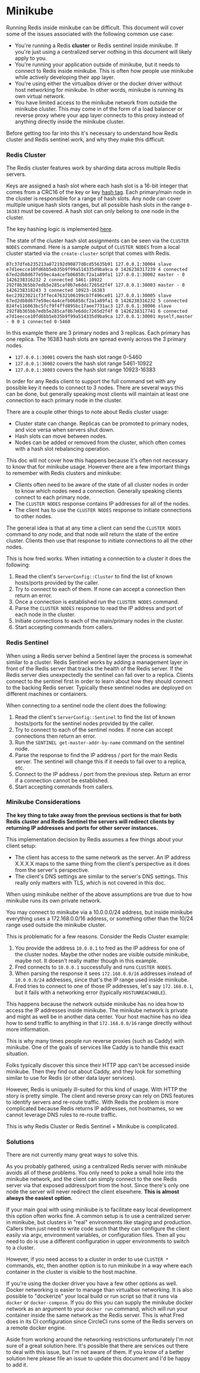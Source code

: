 Minikube
========

Running Redis inside minikube can be difficult. This document will cover some of the issues associated with the following common use case:

* You're running a Redis **cluster** or Redis sentinel inside minikube. If you're just using a centralized server nothing in this document will likely apply to you.
* You're running your application outside of minikube, but it needs to connect to Redis inside minikube. This is often how people use minikube while actively developing their app layer.
* You're using either the virtualbox driver or the docker driver without host networking for minikube. In other words, minikube is running its own virtual network.
* You have limited access to the minikube network from outside the minikube cluster. This may come in of the form of a load balancer or reverse proxy where your app layer connects to this proxy instead of anything directly inside the minikube cluster.

Before getting too far into this it's necessary to understand how Redis cluster and Redis sentinel work, and why they make this difficult.

### Redis Cluster

The Redis cluster features work by sharding data across multiple Redis servers. 

Keys are assigned a hash slot where each hash slot is a 16-bit integer that comes from a CRC16 of the key or key [hash tag](https://redis.io/topics/cluster-spec#keys-hash-tags). Each primary/main node in the cluster is responsible for a range of hash slots. Any node can cover multiple unique hash slots ranges, but all possible hash slots in the range `0-16383` must be covered. A hash slot can only belong to one node in the cluster.

The key hashing logic is implemented [here](https://docs.rs/redis-protocol/latest/redis_protocol/fn.redis_keyslot.html).

The state of the cluster hash slot assignments can be seen via the `CLUSTER NODES` command. Here is a sample output of `CLUSTER NODES` from a local cluster started via the `create-cluster` script that comes with Redis.

```
07c37dfeb235213a872192d90877d0cd55635b91 127.0.0.1:30004 slave e7d1eecce10fd6bb5eb35b9f99a514335d9ba9ca 0 1426238317239 4 connected
67ed2db8d677e59ec4a4cefb06858cf2a1a89fa1 127.0.0.1:30002 master - 0 1426238316232 2 connected 5461-10922
292f8b365bb7edb5e285caf0b7e6ddc7265d2f4f 127.0.0.1:30003 master - 0 1426238318243 3 connected 10923-16383
6ec23923021cf3ffec47632106199cb7f496ce01 127.0.0.1:30005 slave 67ed2db8d677e59ec4a4cefb06858cf2a1a89fa1 0 1426238316232 5 connected
824fe116063bc5fcf9f4ffd895bc17aee7731ac3 127.0.0.1:30006 slave 292f8b365bb7edb5e285caf0b7e6ddc7265d2f4f 0 1426238317741 6 connected
e7d1eecce10fd6bb5eb35b9f99a514335d9ba9ca 127.0.0.1:30001 myself,master - 0 0 1 connected 0-5460
```

In this example there are 3 primary nodes and 3 replicas. Each primary has one replica. The 16383 hash slots are spread evenly across the 3 primary nodes.

* `127.0.0.1:30001` covers the hash slot range 0-5460
* `127.0.0.1:30002` covers the hash slot range 5461-10922
* `127.0.0.1:30003` covers the hash slot range 10923-16383

In order for any Redis client to support the full command set with any possible key it needs to connect to 3 nodes. There are several ways this can be done, but generally speaking most clients will maintain at least one connection to each primary node in the cluster.

There are a couple other things to note about Redis cluster usage:

* Cluster state can change. Replicas can be promoted to primary nodes, and vice versa when servers shut down.
* Hash slots can move between nodes.
* Nodes can be added or removed from the cluster, which often comes with a hash slot rebalancing operation.

This doc will not cover how this happens because it's often not necessary to know that for minikube usage. However there are a few important things to remember with Redis clusters and minikube:

* Clients often need to be aware of the state of all cluster nodes in order to know which nodes need a connection. Generally speaking clients connect to each primary node. 
* The `CLUSTER NODES` response contains IP addresses for all of the nodes.
* The client has to use the `CLUSTER NODES` response to initiate connections to other nodes.

The general idea is that at any time a client can send the `CLUSTER NODES` command to _any_ node, and that node will return the state of the entire cluster. Clients then use that response to initiate connections to all the other nodes.

This is how fred works. When initiating a connection to a cluster it does the following:

1. Read the client's `ServerConfig::Cluster` to find the list of known hosts/ports provided by the caller.
2. Try to connect to each of them. If none can accept a connection then return an error.
3. Once a connection is established run the `CLUSTER NODES` command. 
4. Parse the `CLUSTER NODES` response to read the IP address and port of each node in the cluster.
5. Initiate connections to each of the main/primary nodes in the cluster.
6. Start accepting commands from callers.

### Redis Sentinel

When using a Redis server behind a Sentinel layer the process is somewhat similar to a cluster. Redis Sentinel works by adding a management layer in front of the Redis server that tracks the health of the Redis server. If the Redis server dies unexpectedly the sentinel can fail over to a replica. Clients connect to the sentinel first in order to learn about how they should connect to the backing Redis server. Typically these sentinel nodes are deployed on different machines or containers.

When connecting to a sentinel node the client does the following:

1. Read the client's `ServerConfig::Sentinel` to find the list of known hosts/ports for the sentinel nodes provided by the caller.
2. Try to connect to each of the sentinel nodes. If none can accept connections then return an error.
3. Run the `SENTINEL get-master-addr-by-name` command on the sentinel node. 
4. Parse the response to find the IP address / port for the main Redis server. The sentinel will change this if it needs to fail over to a replica, etc.
5. Connect to the IP address / port from the previous step. Return an error if a connection cannot be established.
6. Start accepting commands from callers.

### Minikube Considerations

**The key thing to take away from the previous sections is that for both Redis cluster and Redis Sentinel the servers will redirect clients by returning IP addresses and ports for other server instances.**

This implementation decision by Redis assumes a few things about your client setup:

* The client has access to the same network as the server. An IP address X.X.X.X maps to the same thing from the client's perspective as it does from the server's perspective.
* The client's DNS settings are similar to the server's DNS settings. This really only matters with TLS, which is not covered in this doc.

When using minikube neither of the above assumptions are true due to how minikube runs its own private network.

You may connect to minikube via a 10.0.0.0/24 address, but inside minikube everything uses a 172.168.0.0/16 address, or something other than the 10/24 range used outside the minikube cluster.

This is problematic for a few reasons. Consider the Redis Cluster example:

1. You provide the address `10.0.0.1` to fred as the IP address for one of the cluster nodes. Maybe the other nodes are visible outside minikube, maybe not. It doesn't really matter though in this example.
2. Fred connects to `10.0.0.1` successfully and runs `CLUSTER NODES`. 
3. When parsing the response it sees `172.168.0.0/16` addresses instead of `10.0.0.0/24` addresses, since that's the IP range used inside minikube.
4. Fred tries to connect to one of those IP addresses, let's say `172.168.0.1`, but it fails with a networking error (typically `HOSTUNREACHABLE`). 

This happens because the network outside minikube has no idea how to access the IP addresses inside minikube. The minikube network is private and might as well be in another data center. Your host machine has no idea how to send traffic to anything in that `172.168.0.0/16` range directly without more information.

This is why many times people run reverse proxies (such as Caddy) with minikube. One of the goals of services like Caddy is to handle this exact situation.

Folks typically discover this since their HTTP app can't be accessed inside minikube. Then they find out about Caddy, and they look for something similar to use for Redis (or other data layer services).

However, Redis is uniquely ill-suited for this kind of usage. With HTTP the story is pretty simple. The client and reverse proxy can rely on DNS features to identify servers and re-route traffic. With Redis the problem is more complicated because Redis returns IP addresses, not hostnames, so we cannot leverage DNS rules to re-route traffic.

This is why Redis Cluster or Redis Sentinel + Minikube is complicated.

### Solutions

There are not currently many great ways to solve this. 

As you probably gathered, using a centralized Redis server with minikube avoids all of these problems. You only need to poke a small hole into the minikube network, and the client can simply connect to the one Redis server via that exposed address/port from the host. Since there's only one node the server will never redirect the client elsewhere. **This is almost always the easiest option.**

If your main goal with using minikube is to facilitate easy local development this option often works fine. A common setup is to use a centralized server in minikube, but clusters in "real" environments like staging and production. Callers then just need to write code such that they can configure the client easily via argv, environment variables, or configuration files. Then all you need to do is use a different configuration in upper environments to switch to a cluster.

However, if you need access to a cluster in order to use `CLUSTER *` commands, etc, then another option is to run minikube in a way where each container in the cluster is visible to the host machine. 

If you're using the docker driver you have a few other options as well. Docker networking is easier to manage than virtualbox networking. It is also possible to "dockerize" your local build or run script so that it runs via `docker` or `docker-compose`. If you do this you can supply the minikube docker network as an argument to your `docker run` command, which will run your container inside the same network as the Redis server. This is what Fred does in its CI configuration since CircleCI runs some of the Redis servers on a remote docker engine.

Aside from working around the networking restrictions unfortunately I'm not sure of a great solution here. It's possible that there are services out there to deal with this issue, but I'm not aware of them. If you know of a better solution here please file an issue to update this document and I'd be happy to add it.

